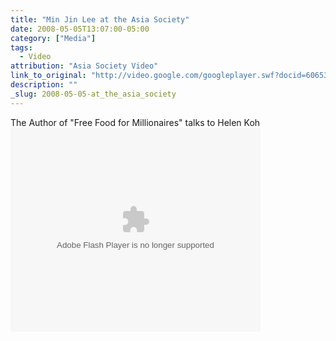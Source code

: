 ```yaml
---
title: "Min Jin Lee at the Asia Society"
date: 2008-05-05T13:07:00-05:00
category: ["Media"]
tags:
  - Video
attribution: "Asia Society Video"
link_to_original: "http://video.google.com/googleplayer.swf?docid=6065302396975086085&hl=en"
description: ""
_slug: 2008-05-05-at_the_asia_society
---
```

The Author of "Free Food for Millionaires" talks to Helen Koh
<embed id="VideoPlayback" style="width:400px;height:326px" flashvars="" src="http://video.google.com/googleplayer.swf?docid=6065302396975086085&amp;hl=en" type="application/x-shockwave-flash">
